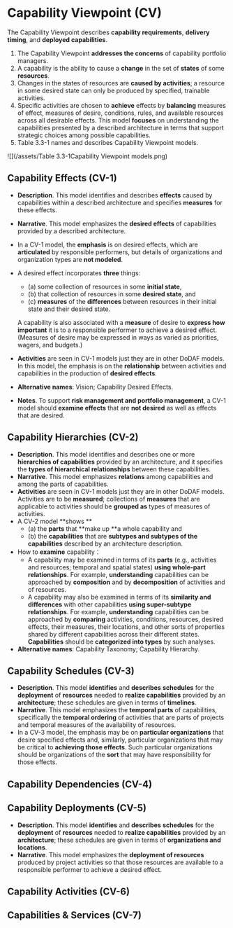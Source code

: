 # Capability Viewpoint \(CV\)

The Capability Viewpoint describes **capability requirements**, **delivery timing**, and **deployed capabilities**.

1. The Capability Viewpoint **addresses the concerns** of capability portfolio managers.
2. A capability is the ability to cause a **change** in the set of **states** of some **resources**. 
3. Changes in the states of resources are **caused by activities**; a resource in some desired state can only be produced by specified, trainable activities. 
4. Specific activities are chosen to **achieve** effects by **balancing** measures of effect, measures of desire, conditions, rules, and available resources across all desirable effects. This model **focuses** on understanding the capabilities presented by a described architecture in terms that support strategic choices among possible capabilities.
5. Table 3.3-1 names and describes Capability Viewpoint models.

![](/assets/Table 3.3-1Capability Viewpoint models.png)

## Capability Effects \(CV-1\)

* **Description**. This model identifies and describes **effects** caused by capabilities within a described architecture and specifies **measures** for these effects.
* **Narrative**. This model emphasizes the **desired effects** of capabilities provided by a described architecture.
* In a CV-1 model, the **emphasis** is on desired effects, which are **articulated** by responsible performers, but details of organizations and organization types are **not modeled**.
* A desired effect incorporates **three** things:

  * \(a\) some collection of resources in some **initial state**, 
  * \(b\) that collection of resources in some **desired state**, and 
  * \(c\) **measures** of the **differences** between resources in their initial state and their desired state. 

  A capability is also associated with a **measure** of desire to **express how important** it is to a responsible performer to achieve a desired effect. \(Measures of desire may be expressed in ways as varied as priorities, wagers, and budgets.\)

* **Activities** are seen in CV-1 models just they are in other DoDAF models. In this model, the emphasis is on the **relationship** between activities and capabilities in the production of **desired effects**.
* **Alternative names**: Vision; Capability Desired Effects.
* **Notes**. To support **risk management and portfolio management**, a CV-1 model should **examine effects** that are **not desired** as well as effects that are desired.

## Capability Hierarchies \(CV-2\)

* **Description**. This model identifies and describes one or more **hierarchies of capabilities** provided by an architecture, and it specifies the **types of hierarchical relationships** between these capabilities.
* **Narrative**. This model emphasizes **relations** among capabilities and among the parts of capabilities.
* **Activities** are seen in CV-1 models just they are in other DoDAF models. Activities are to be **measured**; collections of **measures** that are applicable to activities should be **grouped as** types of measures of activities.
* A CV-2 model **shows **
  * \(a\) the **parts** that **make up **a whole capability and 
  * \(b\) the **capabilities** that are **subtypes and subtypes of the capabilities** described by an architecture description.
* How to **examine** capability：
  * A capability may be examined in terms of its **parts** \(e.g., activities and resources; temporal and spatial states\) **using whole-part relationships**. For example, **understanding** capabilities can be approached by **composition** and by **decomposition** of activities and of resources. 
  * A capability may also be examined in terms of its **similarity and differences** with other capabilities **using super-subtype relationships**. For example, **understanding** capabilities can be approached by **comparing** activities, conditions, resources, desired effects, their measures, their locations, and other sorts of properties shared by different capabilities across their different states. **Capabilities** should be **categorized into types** by such analyses.
* **Alternative names**: Capability Taxonomy; Capability Hierarchy.

## Capability Schedules \(CV-3\)

* **Description**. This model **identifies** and **describes** **schedules** for the **deployment** of **resources** needed to **realize capabilities** provided by an **architecture**; these schedules are given in terms of **timelines**.
* **Narrative**. This model emphasizes the **temporal parts** of capabilities, specifically the **temporal ordering** of activities that are parts of projects and temporal measures of the availability of resources. 
* In a CV-3 model, the emphasis may be on **particular organizations** that desire specified effects and, similarly, particular organizations that may be critical to **achieving those effects**. Such particular organizations should be organizations of the **sort** that may have responsibility for those effects.

## Capability Dependencies \(CV-4\)

## Capability Deployments \(CV-5\)

* **Description**. This model **identifies** and **describes** **schedules** for the **deployment** of **resources** needed to **realize capabilities** provided by an **architecture**; these schedules are given in terms of **organizations and locations**.
* **Narrative**. This model emphasizes the **deployment of resources** produced by project activities so that those resources are available to a responsible performer to achieve a desired effect.

## Capability Activities \(CV-6\)

## Capabilities & Services \(CV-7\)



